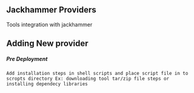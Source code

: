 ## Jackhammer Providers 
  Tools integration with jackhammer

## Adding New provider
 ##### Pre Deployment
    Add installation steps in shell scripts and place script file in to scropts directory Ex: downloading tool tar/zip file steps or installing dependecy libraries
